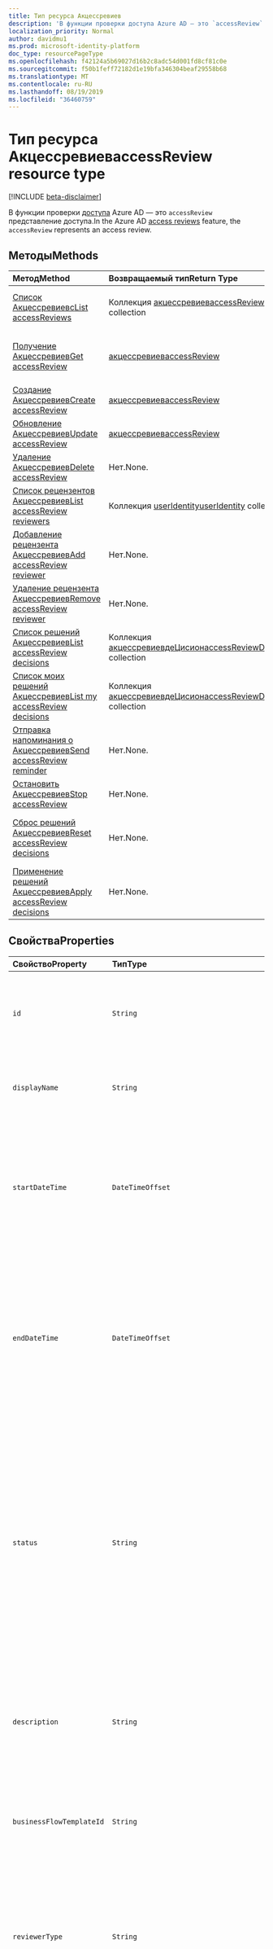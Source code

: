 ```yaml
---
title: Тип ресурса Акцессревиев
description: 'В функции проверки доступа Azure AD — это `accessReview` представление доступа.  '
localization_priority: Normal
author: davidmu1
ms.prod: microsoft-identity-platform
doc_type: resourcePageType
ms.openlocfilehash: f42124a5b69027d16b2c8adc54d001fd8cf81c0e
ms.sourcegitcommit: f50b1feff72182d1e19bfa346304beaf29558b68
ms.translationtype: MT
ms.contentlocale: ru-RU
ms.lasthandoff: 08/19/2019
ms.locfileid: "36460759"
---
```

# <a name="accessreview-resource-type"></a><span data-ttu-id="69a3e-103">Тип ресурса Акцессревиев</span><span class="sxs-lookup"><span data-stu-id="69a3e-103">accessReview resource type</span></span>

[!INCLUDE [beta-disclaimer](../../includes/beta-disclaimer.md)]

<span data-ttu-id="69a3e-104">В функции проверки [доступа](accessreviews-root.md) Azure AD — это `accessReview` представление доступа.</span><span class="sxs-lookup"><span data-stu-id="69a3e-104">In the Azure AD [access reviews](accessreviews-root.md) feature, the `accessReview` represents an access review.</span></span>  


## <a name="methods"></a><span data-ttu-id="69a3e-105">Методы</span><span class="sxs-lookup"><span data-stu-id="69a3e-105">Methods</span></span>

| <span data-ttu-id="69a3e-106">Метод</span><span class="sxs-lookup"><span data-stu-id="69a3e-106">Method</span></span>           | <span data-ttu-id="69a3e-107">Возвращаемый тип</span><span class="sxs-lookup"><span data-stu-id="69a3e-107">Return Type</span></span>    |<span data-ttu-id="69a3e-108">Описание</span><span class="sxs-lookup"><span data-stu-id="69a3e-108">Description</span></span>|
|:---------------|:--------|:----------|
|[<span data-ttu-id="69a3e-109">Список Акцессревиевс</span><span class="sxs-lookup"><span data-stu-id="69a3e-109">List accessReviews</span></span>](../api/accessreview-list.md) | <span data-ttu-id="69a3e-110">Коллекция [акцессревиев](accessreview.md)</span><span class="sxs-lookup"><span data-stu-id="69a3e-110">[accessReview](accessreview.md) collection</span></span> | <span data-ttu-id="69a3e-111">Список Акцессревиевс для Бусинессфловтемплате.</span><span class="sxs-lookup"><span data-stu-id="69a3e-111">List accessReviews for a businessFlowTemplate.</span></span> |
|[<span data-ttu-id="69a3e-112">Получение Акцессревиев</span><span class="sxs-lookup"><span data-stu-id="69a3e-112">Get accessReview</span></span>](../api/accessreview-get.md) |   [<span data-ttu-id="69a3e-113">акцессревиев</span><span class="sxs-lookup"><span data-stu-id="69a3e-113">accessReview</span></span>](accessreview.md) |   <span data-ttu-id="69a3e-114">Получение проверки доступа с определенным идентификатором.</span><span class="sxs-lookup"><span data-stu-id="69a3e-114">Get an access review with a specific id.</span></span> |
|[<span data-ttu-id="69a3e-115">Создание Акцессревиев</span><span class="sxs-lookup"><span data-stu-id="69a3e-115">Create accessReview</span></span>](../api/accessreview-create.md) | [<span data-ttu-id="69a3e-116">акцессревиев</span><span class="sxs-lookup"><span data-stu-id="69a3e-116">accessReview</span></span>](accessreview.md) |   <span data-ttu-id="69a3e-117">Создание нового Акцессревиев.</span><span class="sxs-lookup"><span data-stu-id="69a3e-117">Create a new accessReview.</span></span> |
|[<span data-ttu-id="69a3e-118">Обновление Акцессревиев</span><span class="sxs-lookup"><span data-stu-id="69a3e-118">Update accessReview</span></span>](../api/accessreview-update.md) | [<span data-ttu-id="69a3e-119">акцессревиев</span><span class="sxs-lookup"><span data-stu-id="69a3e-119">accessReview</span></span>](accessreview.md) | <span data-ttu-id="69a3e-120">Обновление Акцессревиев.</span><span class="sxs-lookup"><span data-stu-id="69a3e-120">Update an accessReview.</span></span> |
|[<span data-ttu-id="69a3e-121">Удаление Акцессревиев</span><span class="sxs-lookup"><span data-stu-id="69a3e-121">Delete accessReview</span></span>](../api/accessreview-delete.md) | <span data-ttu-id="69a3e-122">Нет.</span><span class="sxs-lookup"><span data-stu-id="69a3e-122">None.</span></span>   | <span data-ttu-id="69a3e-123">Удаление Акцессревиев.</span><span class="sxs-lookup"><span data-stu-id="69a3e-123">Delete an accessReview.</span></span> |
|[<span data-ttu-id="69a3e-124">Список рецензентов Акцессревиев</span><span class="sxs-lookup"><span data-stu-id="69a3e-124">List accessReview reviewers</span></span>](../api/accessreview-listreviewers.md) |      <span data-ttu-id="69a3e-125">Коллекция [userIdentity](useridentity.md)</span><span class="sxs-lookup"><span data-stu-id="69a3e-125">[userIdentity](useridentity.md) collection</span></span>| <span data-ttu-id="69a3e-126">Получение рецензентов объекта Акцессревиев.</span><span class="sxs-lookup"><span data-stu-id="69a3e-126">Get the reviewers of an accessReview.</span></span> |
|[<span data-ttu-id="69a3e-127">Добавление рецензента Акцессревиев</span><span class="sxs-lookup"><span data-stu-id="69a3e-127">Add accessReview reviewer</span></span>](../api/accessreview-addreviewer.md) |      <span data-ttu-id="69a3e-128">Нет.</span><span class="sxs-lookup"><span data-stu-id="69a3e-128">None.</span></span>   |   <span data-ttu-id="69a3e-129">Добавьте проверяющего в объект Акцессревиев.</span><span class="sxs-lookup"><span data-stu-id="69a3e-129">Add a reviewer to an accessReview.</span></span> |
|[<span data-ttu-id="69a3e-130">Удаление рецензента Акцессревиев</span><span class="sxs-lookup"><span data-stu-id="69a3e-130">Remove accessReview reviewer</span></span>](../api/accessreview-removereviewer.md) | <span data-ttu-id="69a3e-131">Нет.</span><span class="sxs-lookup"><span data-stu-id="69a3e-131">None.</span></span>  |   <span data-ttu-id="69a3e-132">Удаление проверяющего из Акцессревиев.</span><span class="sxs-lookup"><span data-stu-id="69a3e-132">Remove a reviewer from an accessReview.</span></span> |
|[<span data-ttu-id="69a3e-133">Список решений Акцессревиев</span><span class="sxs-lookup"><span data-stu-id="69a3e-133">List accessReview decisions</span></span>](../api/accessreview-listdecisions.md) |      <span data-ttu-id="69a3e-134">Коллекция [акцессревиевдеЦисион](accessreviewdecision.md)</span><span class="sxs-lookup"><span data-stu-id="69a3e-134">[accessReviewDecision](accessreviewdecision.md) collection</span></span>| <span data-ttu-id="69a3e-135">Получение решений для Акцессревиев.</span><span class="sxs-lookup"><span data-stu-id="69a3e-135">Get the decisions of an accessReview.</span></span>|
|[<span data-ttu-id="69a3e-136">Список моих решений Акцессревиев</span><span class="sxs-lookup"><span data-stu-id="69a3e-136">List my accessReview decisions</span></span>](../api/accessreview-listmydecisions.md) |     <span data-ttu-id="69a3e-137">Коллекция [акцессревиевдеЦисион](accessreviewdecision.md)</span><span class="sxs-lookup"><span data-stu-id="69a3e-137">[accessReviewDecision](accessreviewdecision.md) collection</span></span>| <span data-ttu-id="69a3e-138">В качестве проверяющего получите мое решение Акцессревиев.</span><span class="sxs-lookup"><span data-stu-id="69a3e-138">As a reviewer, get my decisions of an accessReview.</span></span>|
|[<span data-ttu-id="69a3e-139">Отправка напоминания о Акцессревиев</span><span class="sxs-lookup"><span data-stu-id="69a3e-139">Send accessReview reminder</span></span>](../api/accessreview-sendreminder.md) |        <span data-ttu-id="69a3e-140">Нет.</span><span class="sxs-lookup"><span data-stu-id="69a3e-140">None.</span></span>   |   <span data-ttu-id="69a3e-141">Отправьте напоминание рецензентам Акцессревиев.</span><span class="sxs-lookup"><span data-stu-id="69a3e-141">Send a reminder to the reviewers of an accessReview.</span></span> |
|[<span data-ttu-id="69a3e-142">Остановить Акцессревиев</span><span class="sxs-lookup"><span data-stu-id="69a3e-142">Stop accessReview</span></span>](../api/accessreview-stop.md) |     <span data-ttu-id="69a3e-143">Нет.</span><span class="sxs-lookup"><span data-stu-id="69a3e-143">None.</span></span>   |   <span data-ttu-id="69a3e-144">Остановка Акцессревиев.</span><span class="sxs-lookup"><span data-stu-id="69a3e-144">Stop an accessReview.</span></span> |
|[<span data-ttu-id="69a3e-145">Сброс решений Акцессревиев</span><span class="sxs-lookup"><span data-stu-id="69a3e-145">Reset accessReview decisions</span></span>](../api/accessreview-reset.md) |     <span data-ttu-id="69a3e-146">Нет.</span><span class="sxs-lookup"><span data-stu-id="69a3e-146">None.</span></span>   |   <span data-ttu-id="69a3e-147">Сброс решений во время выполнения Акцессревиев.</span><span class="sxs-lookup"><span data-stu-id="69a3e-147">Reset the decisions in an in-progress accessReview.</span></span>|
|[<span data-ttu-id="69a3e-148">Применение решений Акцессревиев</span><span class="sxs-lookup"><span data-stu-id="69a3e-148">Apply accessReview decisions</span></span>](../api/accessreview-apply.md) |     <span data-ttu-id="69a3e-149">Нет.</span><span class="sxs-lookup"><span data-stu-id="69a3e-149">None.</span></span>   |   <span data-ttu-id="69a3e-150">Применение решений из завершенной Акцессревиев.</span><span class="sxs-lookup"><span data-stu-id="69a3e-150">Apply the decisions from a completed accessReview.</span></span>|

## <a name="properties"></a><span data-ttu-id="69a3e-151">Свойства</span><span class="sxs-lookup"><span data-stu-id="69a3e-151">Properties</span></span>
| <span data-ttu-id="69a3e-152">Свойство</span><span class="sxs-lookup"><span data-stu-id="69a3e-152">Property</span></span>     | <span data-ttu-id="69a3e-153">Тип</span><span class="sxs-lookup"><span data-stu-id="69a3e-153">Type</span></span>   |<span data-ttu-id="69a3e-154">Описание</span><span class="sxs-lookup"><span data-stu-id="69a3e-154">Description</span></span>|
|:---------------|:--------|:----------|
| `id`                      |`String`                                                        | <span data-ttu-id="69a3e-155">Уникальный идентификатор проверки доступа, назначенный компоненту.</span><span class="sxs-lookup"><span data-stu-id="69a3e-155">The feature-assigned unique identifier of an access review.</span></span> |
| `displayName`             |`String`                                                        | <span data-ttu-id="69a3e-156">Имя проверки доступа.</span><span class="sxs-lookup"><span data-stu-id="69a3e-156">The access review name.</span></span> <span data-ttu-id="69a3e-157">Требуется при создании.</span><span class="sxs-lookup"><span data-stu-id="69a3e-157">Required on create.</span></span> |
| `startDateTime`           |`DateTimeOffset`                                                | <span data-ttu-id="69a3e-158">Дата и время, когда выполняется запланированное начало проверки.</span><span class="sxs-lookup"><span data-stu-id="69a3e-158">The DateTime when the review is scheduled to be start.</span></span>  <span data-ttu-id="69a3e-159">Это может быть Дата в будущем.</span><span class="sxs-lookup"><span data-stu-id="69a3e-159">This could be a date in the future.</span></span>  <span data-ttu-id="69a3e-160">Требуется при создании.</span><span class="sxs-lookup"><span data-stu-id="69a3e-160">Required on create.</span></span> |
| `endDateTime`             |`DateTimeOffset`                                                | <span data-ttu-id="69a3e-161">Дата и время окончания запланированного рассмотрения.</span><span class="sxs-lookup"><span data-stu-id="69a3e-161">The DateTime when the review is scheduled to end.</span></span> <span data-ttu-id="69a3e-162">Это должен быть по крайней мере один день позже даты начала.</span><span class="sxs-lookup"><span data-stu-id="69a3e-162">This must be at least one day later than the start date.</span></span>  <span data-ttu-id="69a3e-163">Требуется при создании.</span><span class="sxs-lookup"><span data-stu-id="69a3e-163">Required on create.</span></span> |
| `status`                  |`String`                                                        | <span data-ttu-id="69a3e-164">В этом поле, доступном только для чтения, указывается состояние Акцессревиев.</span><span class="sxs-lookup"><span data-stu-id="69a3e-164">This read-only field specifies the status of an accessReview.</span></span> <span data-ttu-id="69a3e-165">Типичные состояния: `Initializing`, `NotStarted` `Starting``InProgress` `Completing`,,,, `Completed`, `AutoReviewing`и `AutoReviewed`.</span><span class="sxs-lookup"><span data-stu-id="69a3e-165">The typical states include `Initializing`, `NotStarted`, `Starting`,`InProgress`, `Completing`, `Completed`, `AutoReviewing`, and `AutoReviewed`.</span></span> |
| `description`             |`String`                                                        | <span data-ttu-id="69a3e-166">Описание, предоставленное создателем проверки доступа, которое будет отображаться для рецензентов.</span><span class="sxs-lookup"><span data-stu-id="69a3e-166">The description provided by the access review creator, to show to the reviewers.</span></span> |
| `businessFlowTemplateId`  |`String`                                                        | <span data-ttu-id="69a3e-167">Идентификатор шаблона рабочего процесса.</span><span class="sxs-lookup"><span data-stu-id="69a3e-167">The business flow template identifier.</span></span> <span data-ttu-id="69a3e-168">Требуется при создании.</span><span class="sxs-lookup"><span data-stu-id="69a3e-168">Required on create.</span></span> |
| `reviewerType`            |`String`                                                        | <span data-ttu-id="69a3e-169">Тип отношения проверяющего к целевому объекту, один из `self` `delegated` или. `entityOwners`</span><span class="sxs-lookup"><span data-stu-id="69a3e-169">The relationship type of reviewer to the target object, one of `self`, `delegated` or `entityOwners`.</span></span> <span data-ttu-id="69a3e-170">Требуется при создании.</span><span class="sxs-lookup"><span data-stu-id="69a3e-170">Required on create.</span></span> | 
| `createdBy`               |[<span data-ttu-id="69a3e-171">userIdentity</span><span class="sxs-lookup"><span data-stu-id="69a3e-171">userIdentity</span></span>](useridentity.md)                                 | <span data-ttu-id="69a3e-172">Пользователь, создавший эту проверку.</span><span class="sxs-lookup"><span data-stu-id="69a3e-172">The user who created this review.</span></span> |
| `reviewedEntity`          |[<span data-ttu-id="69a3e-173">identity</span><span class="sxs-lookup"><span data-stu-id="69a3e-173">identity</span></span>](identity.md)                                      | <span data-ttu-id="69a3e-174">Объект, для которого проверки доступа просматривают назначения прав доступа.</span><span class="sxs-lookup"><span data-stu-id="69a3e-174">The object for which the access reviews is reviewing the access rights assignments.</span></span> <span data-ttu-id="69a3e-175">Это может быть группа для проверки членства пользователей в группе или приложения для проверки назначений пользователей в приложении.</span><span class="sxs-lookup"><span data-stu-id="69a3e-175">This can be the group for the review of memberships of users in a group, or the app for a review of assignments of users to an application.</span></span> <span data-ttu-id="69a3e-176">Требуется при создании.</span><span class="sxs-lookup"><span data-stu-id="69a3e-176">Required on create.</span></span> | 
| `settings`                |`microsoft.graph.accessReviewSettings`             | <span data-ttu-id="69a3e-177">Параметры Акцессревиев, см.</span><span class="sxs-lookup"><span data-stu-id="69a3e-177">The settings of an accessReview, see type definition below.</span></span> |



## <a name="relationships"></a><span data-ttu-id="69a3e-178">Отношения</span><span class="sxs-lookup"><span data-stu-id="69a3e-178">Relationships</span></span>




| <span data-ttu-id="69a3e-179">Отношение</span><span class="sxs-lookup"><span data-stu-id="69a3e-179">Relationship</span></span> | <span data-ttu-id="69a3e-180">Тип</span><span class="sxs-lookup"><span data-stu-id="69a3e-180">Type</span></span>   |<span data-ttu-id="69a3e-181">Описание</span><span class="sxs-lookup"><span data-stu-id="69a3e-181">Description</span></span>|
|:---------------|:--------|:----------|
| `reviewers`               |<span data-ttu-id="69a3e-182">Коллекция [userIdentity](useridentity.md)</span><span class="sxs-lookup"><span data-stu-id="69a3e-182">[userIdentity](useridentity.md) collection</span></span>                     | <span data-ttu-id="69a3e-183">Коллекция проверяющих для проверки доступа, если тип `delegate`проверки доступа ревиевертипе имеет значение.</span><span class="sxs-lookup"><span data-stu-id="69a3e-183">The collection of reviewers for an access review, if access review reviewerType is of type `delegate`.</span></span> |
| `decisions`               |<span data-ttu-id="69a3e-184">Коллекция [акцессревиевдеЦисион](accessreviewdecision.md)</span><span class="sxs-lookup"><span data-stu-id="69a3e-184">[accessReviewDecision](accessreviewdecision.md) collection</span></span> | <span data-ttu-id="69a3e-185">Коллекция решений для этой проверки доступа.</span><span class="sxs-lookup"><span data-stu-id="69a3e-185">The collection of decisions for this access review.</span></span> |
| `myDecisions`             |<span data-ttu-id="69a3e-186">Коллекция [акцессревиевдеЦисион](accessreviewdecision.md)</span><span class="sxs-lookup"><span data-stu-id="69a3e-186">[accessReviewDecision](accessreviewdecision.md) collection</span></span> | <span data-ttu-id="69a3e-187">Коллекция решений для вызывающего абонента, если вызывающий абонент является проверяющим.</span><span class="sxs-lookup"><span data-stu-id="69a3e-187">The collection of decisions for the caller, if the caller is a reviewer.</span></span> |
| `instances`               |<span data-ttu-id="69a3e-188">Коллекция [акцессревиев](accessreview.md)</span><span class="sxs-lookup"><span data-stu-id="69a3e-188">[accessReview](accessreview.md) collection</span></span>         | <span data-ttu-id="69a3e-189">Коллекция просмотров Access, прошедший, присутствующую и будущей, если этот объект является повторяющейся проверкой доступа.</span><span class="sxs-lookup"><span data-stu-id="69a3e-189">The collection of access reviews instances past, present and future, if this object is a recurring access review.</span></span> |

<span data-ttu-id="69a3e-190">Независимо от того, есть ли эти связи в объекте, зависит от того, является ли объект одновременной проверкой, серией повторяющихся проверок доступа или экземпляром повторяющейся проверки доступа.</span><span class="sxs-lookup"><span data-stu-id="69a3e-190">Whether these relationships are present on an object, depends upon whether the object is a one-time access review, the series of a recurring access review, or an instance of a recurring access review.</span></span>

| <span data-ttu-id="69a3e-191">Сценарий</span><span class="sxs-lookup"><span data-stu-id="69a3e-191">Scenario</span></span> | <span data-ttu-id="69a3e-192">Имеются рецензенты?</span><span class="sxs-lookup"><span data-stu-id="69a3e-192">Has reviewers?</span></span> | <span data-ttu-id="69a3e-193">Принимает решения и МидеЦисионс?</span><span class="sxs-lookup"><span data-stu-id="69a3e-193">Has decisions and myDecisions?</span></span> | <span data-ttu-id="69a3e-194">Содержит экземпляры?</span><span class="sxs-lookup"><span data-stu-id="69a3e-194">Has instances?</span></span> |
|:---------|:---------------|:---------------|:---------------|
|<span data-ttu-id="69a3e-195">Проверка одноразового доступа</span><span class="sxs-lookup"><span data-stu-id="69a3e-195">One-time access review</span></span>|<span data-ttu-id="69a3e-196">Да</span><span class="sxs-lookup"><span data-stu-id="69a3e-196">Yes</span></span> | <span data-ttu-id="69a3e-197">Да, после запуска</span><span class="sxs-lookup"><span data-stu-id="69a3e-197">Yes, once started</span></span> | <span data-ttu-id="69a3e-198">Нет</span><span class="sxs-lookup"><span data-stu-id="69a3e-198">No</span></span> |
| <span data-ttu-id="69a3e-199">Обзор повторяющихся сведений о доступе</span><span class="sxs-lookup"><span data-stu-id="69a3e-199">Recurring access review</span></span> | <span data-ttu-id="69a3e-200">Да</span><span class="sxs-lookup"><span data-stu-id="69a3e-200">Yes</span></span> | <span data-ttu-id="69a3e-201">Нет</span><span class="sxs-lookup"><span data-stu-id="69a3e-201">No</span></span> | <span data-ttu-id="69a3e-202">Да</span><span class="sxs-lookup"><span data-stu-id="69a3e-202">Yes</span></span> |
| <span data-ttu-id="69a3e-203">Экземпляр повторяющейся проверки доступа</span><span class="sxs-lookup"><span data-stu-id="69a3e-203">Instance of a recurring access review</span></span> | <span data-ttu-id="69a3e-204">Да</span><span class="sxs-lookup"><span data-stu-id="69a3e-204">Yes</span></span> | <span data-ttu-id="69a3e-205">Да, после запуска</span><span class="sxs-lookup"><span data-stu-id="69a3e-205">Yes, once started</span></span> | <span data-ttu-id="69a3e-206">Нет</span><span class="sxs-lookup"><span data-stu-id="69a3e-206">No</span></span> |

## <a name="json-representation"></a><span data-ttu-id="69a3e-207">Представление JSON</span><span class="sxs-lookup"><span data-stu-id="69a3e-207">JSON representation</span></span>

<span data-ttu-id="69a3e-208">Ниже представлено описание ресурса в формате JSON.</span><span class="sxs-lookup"><span data-stu-id="69a3e-208">Here is a JSON representation of the resource.</span></span>

<!-- {
  "blockType": "resource",
  "keyProperty": "id",
  "optionalProperties": [

  ],
  "@odata.type": "microsoft.graph.accessReview"
}-->

```json
{
 "id": "string (identifier)",
 "displayName": "string",
 "startDateTime": "string (timestamp)",
 "endDateTime": "string (timestamp)",
 "status": "string",
 "description": "string",
 "businessFlowTemplateId": "string (identifier)",
 "reviewerType": "string",
 "createdBy": "microsoft.graph.userIdentity",
 "reviewedEntity": "microsoft.graph.identity",
 "settings": "microsoft.graph.accessReviewSettings",
 "reviewers": "Collection(microsoft.graph.userIdentity)"
}

```

## <a name="the-accessreviewsettings-type"></a><span data-ttu-id="69a3e-209">Тип Акцессревиевсеттингс</span><span class="sxs-lookup"><span data-stu-id="69a3e-209">The accessReviewSettings type</span></span>

<span data-ttu-id="69a3e-210">`accessReviewSettings` Предоставляет дополнительные параметры при создании проверки доступа, чтобы управлять поведением компонента при запуске проверки доступа.</span><span class="sxs-lookup"><span data-stu-id="69a3e-210">The `accessReviewSettings` provides additional settings when creating an access review, to control the feature behavior when starting an access review.</span></span>  <span data-ttu-id="69a3e-211">Этот тип имеет следующие свойства:</span><span class="sxs-lookup"><span data-stu-id="69a3e-211">This type has the following properties:</span></span> 

| <span data-ttu-id="69a3e-212">Свойство</span><span class="sxs-lookup"><span data-stu-id="69a3e-212">Property</span></span>                     | <span data-ttu-id="69a3e-213">Тип</span><span class="sxs-lookup"><span data-stu-id="69a3e-213">Type</span></span>                      | <span data-ttu-id="69a3e-214">Описание</span><span class="sxs-lookup"><span data-stu-id="69a3e-214">Description</span></span> |
| :--------------------------- | :------------------------ | :---------- |
| `mailNotificationsEnabled`|`Boolean`                | <span data-ttu-id="69a3e-215">Флаг, указывающий, включена ли отправка сообщений рецензентам и создателем рецензирования.</span><span class="sxs-lookup"><span data-stu-id="69a3e-215">Flag to indicate whether sending mails to reviewers and the review creator is enabled.</span></span>                |
| `remindersEnabled`|`Boolean`       | <span data-ttu-id="69a3e-216">Флаг, указывающий, включены ли отправку сообщений напоминаний рецензентам.</span><span class="sxs-lookup"><span data-stu-id="69a3e-216">Flag to indicate whether sending reminder emails to reviewers are enabled.</span></span>       |
| `justificationRequiredOnApproval`|`Boolean` | <span data-ttu-id="69a3e-217">Флаг, указывающий, требуются ли проверяющие для предоставления обоснования при проверке доступа.</span><span class="sxs-lookup"><span data-stu-id="69a3e-217">Flag to indicate whether reviewers are required to provide a justification when reviewing access.</span></span>|
| `activityDurationInDays`|`Int64` | <span data-ttu-id="69a3e-218">Количество дней, в течение которых действия пользователей отображаются для рецензентов.</span><span class="sxs-lookup"><span data-stu-id="69a3e-218">The number of days of user activities to show to reviewers.</span></span> |
| `autoReviewEnabled`|`Boolean` | <span data-ttu-id="69a3e-219">Флаг, указывающий, следует ли установить решение, если проверяющий не предоставил один из них для использования с автоматическим применением.</span><span class="sxs-lookup"><span data-stu-id="69a3e-219">Flag to indicate whether the feature should set a decision if the reviewer did not supply one, for use with auto-apply, is enabled.</span></span> |
| `autoReviewSettings`|`microsoft.graph.autoReviewSettings` | <span data-ttu-id="69a3e-220">Подробные параметры, определяющие, как компонент должен устанавливать решение по проверке, для использования с автоматическим применением, описанным ниже.</span><span class="sxs-lookup"><span data-stu-id="69a3e-220">Detailed settings for how the feature should set the review decision, for use with auto-apply, described below.</span></span> |
| `recurrenceSettings`|`microsoft.graph.accessReviewRecurrenceSettings` | <span data-ttu-id="69a3e-221">Подробные параметры для периодичности, описанные ниже.</span><span class="sxs-lookup"><span data-stu-id="69a3e-221">Detailed settings for recurrence, described below.</span></span> |
| `autoApplyReviewResultsEnabled`|`Boolean` | <span data-ttu-id="69a3e-222">Флаг, указывающий, включена ли возможность автоматического применения, чтобы автоматически изменить целевой ресурс доступа к объектам.</span><span class="sxs-lookup"><span data-stu-id="69a3e-222">Flag to indicate whether auto-apply capability, to automatically change the target object access resource, is enabled.</span></span>  <span data-ttu-id="69a3e-223">Если этот параметр не включен, пользователь должен, после завершения проверки, применить проверку доступа.</span><span class="sxs-lookup"><span data-stu-id="69a3e-223">If not enabled, a user must, after the review completes, apply the access review.</span></span> |
| `accessRecommendationsEnabled`|`Boolean` | <span data-ttu-id="69a3e-224">Флаг, указывающий, включены ли рекомендации для рецензентов.</span><span class="sxs-lookup"><span data-stu-id="69a3e-224">Flag to indicate whether showing recommendations to reviewers is enabled.</span></span> |

## <a name="the-autoreviewsettings-type"></a><span data-ttu-id="69a3e-225">Тип Ауторевиевсеттингс</span><span class="sxs-lookup"><span data-stu-id="69a3e-225">The autoReviewSettings type</span></span>

<span data-ttu-id="69a3e-226">`autoReviewSettings` Он внедряется в параметры проверки доступа и задает поведение компонента при завершении проверки доступа.</span><span class="sxs-lookup"><span data-stu-id="69a3e-226">The `autoReviewSettings` is embedded within the access review settings, and specifies the behavior for the feature when an access review completes.</span></span>  <span data-ttu-id="69a3e-227">Тип имеет одно свойство, `notReviewedResult`.</span><span class="sxs-lookup"><span data-stu-id="69a3e-227">The type has one property, `notReviewedResult`.</span></span>

| <span data-ttu-id="69a3e-228">Свойство</span><span class="sxs-lookup"><span data-stu-id="69a3e-228">Property</span></span>                     | <span data-ttu-id="69a3e-229">Тип</span><span class="sxs-lookup"><span data-stu-id="69a3e-229">Type</span></span>     | <span data-ttu-id="69a3e-230">Описание</span><span class="sxs-lookup"><span data-stu-id="69a3e-230">Description</span></span>                          |
| :--------------------------- | :------  | :----------                          |
| `notReviewedResult`          |`String`  | <span data-ttu-id="69a3e-231">Должно иметь один из типов `Approve`, `Deny` или `Recommendation`.</span><span class="sxs-lookup"><span data-stu-id="69a3e-231">Must be one of `Approve`, `Deny`, or `Recommendation`.</span></span> |


## <a name="the-accessreviewrecurrencesettings-type"></a><span data-ttu-id="69a3e-232">Тип Акцессревиеврекурренцесеттингс</span><span class="sxs-lookup"><span data-stu-id="69a3e-232">The accessReviewRecurrenceSettings type</span></span>

<span data-ttu-id="69a3e-233">`accessReviewRecurrenceSettings` Он внедряется в параметры проверки доступа и указывает, что проверка доступа повторяется через регулярные промежутки времени.</span><span class="sxs-lookup"><span data-stu-id="69a3e-233">The `accessReviewRecurrenceSettings` is embedded within the access review settings, and specifies that the access review recurs at regular intervals.</span></span>  <span data-ttu-id="69a3e-234">Этот тип имеет следующие свойства:</span><span class="sxs-lookup"><span data-stu-id="69a3e-234">This type has the following properties:</span></span>

| <span data-ttu-id="69a3e-235">Свойство</span><span class="sxs-lookup"><span data-stu-id="69a3e-235">Property</span></span>                     | <span data-ttu-id="69a3e-236">Тип</span><span class="sxs-lookup"><span data-stu-id="69a3e-236">Type</span></span>                                                                                                          | <span data-ttu-id="69a3e-237">Описание</span><span class="sxs-lookup"><span data-stu-id="69a3e-237">Description</span></span> |
| :--------------------------- | :------------------------------------------------------------------------------------------------------------ | :---------- |
| `recurrenceType`|`String`    | <span data-ttu-id="69a3e-238">Интервал повторения, который должен быть `onetime`одним из, `weekly`, `monthly`, `quarterly`или. `annual`</span><span class="sxs-lookup"><span data-stu-id="69a3e-238">The recurrence interval, which must be one of `onetime`, `weekly`, `monthly`, `quarterly`, or `annual`.</span></span>                                                                   |
| `recurrenceEndType`|`String` | <span data-ttu-id="69a3e-239">Завершение повторения.</span><span class="sxs-lookup"><span data-stu-id="69a3e-239">How the recurrence ends.</span></span> <span data-ttu-id="69a3e-240">Если это так `Never`, то отсутствует явный конец ряда повторений.</span><span class="sxs-lookup"><span data-stu-id="69a3e-240">If it is `Never`, then there is no explicit end of the recurrence series.</span></span> <span data-ttu-id="69a3e-241">Если это так `endBy`, повторение оканчивается на определенную дату.</span><span class="sxs-lookup"><span data-stu-id="69a3e-241">If it is `endBy`, then the recurrence ends at a certain date.</span></span> <span data-ttu-id="69a3e-242">Если это так `occurrences`, ряд завершается после `recurrentCount` завершения экземпляров проверки.</span><span class="sxs-lookup"><span data-stu-id="69a3e-242">If it is `occurrences`, then the series ends after `recurrentCount` instances of the review have completed.</span></span> |
| `durationInDays`|`Int32`     | <span data-ttu-id="69a3e-243">Продолжительность повторения в днях.</span><span class="sxs-lookup"><span data-stu-id="69a3e-243">The duration in days for recurrence.</span></span>                                                                              |
| `recurrenceCount`|`Int32`    | <span data-ttu-id="69a3e-244">Количество повторений, если значение `recurrenceEndType` равно `occurrences`, или 0 в противном случае.</span><span class="sxs-lookup"><span data-stu-id="69a3e-244">The count of recurrences, if the value of `recurrenceEndType` is `occurrences`, or 0 otherwise.</span></span>                                                        |


<!--
{
  "type": "#page.annotation",
  "description": "accessReview resource",
  "keywords": "",
  "section": "documentation",
  "tocPath": "",
  "suppressions": []
}
-->
